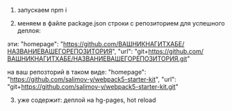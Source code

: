 1. запускаем npm i

2. меняем в файле package.json строки с репозиторием для успешного деплоя:

эти: "homepage": "https://github.com/ВАШНИКНАГИТХАБЕ/НАЗВАНИЕВАШЕГОРЕПОЗИТОРИЯ",
"url": "git+https://github.com/ВАШНИКНАГИТХАБЕ/НАЗВАНИЕВАШЕГОРЕПОЗИТОРИЯ.git"

на ваш репозторий в таком виде: "homepage":
"https://github.com/salimov-y/webpack5-starter-kit", "url":
"git+https://github.com/salimov-y/webpack5-starter-kit.git"

3. уже содержит: деплой на hg-pages, hot reload
